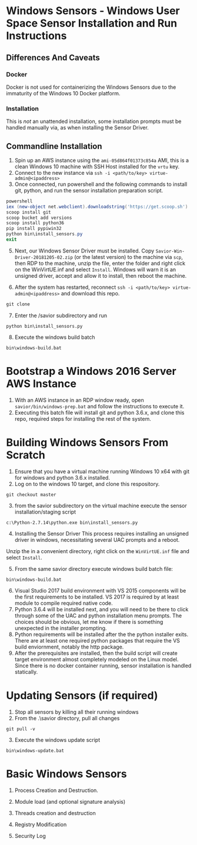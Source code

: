 # Windows Sensors - Windows User Space Sensor Installation and Run Instructions

## Differences And Caveats

### Docker
Docker is not used for containerizing the Windows Sensors due to the immaturity of the Windows 10 Docker platform.

### Installation
This is *not* an unattended installation, some installation prompts must be handled manually via, as when installing the Sensor Driver.

## Commandline Installation
1. Spin up an AWS instance using the `ami-05d864f01373c854a` AMI, this is a clean Windows 10 machine with SSH Host installed for the `vrtu` key.
2. Connect to the new instance via
`ssh -i <path/to/key> virtue-admin@<ipaddress>`
3. Once connected, run powershell and the following commands to install git, python, and run the sensor installation preparation script.
```powershell
powershell
iex (new-object net.webclient).downloadstring('https://get.scoop.sh')
scoop install git
scoop bucket add versions
scoop install python36
pip install pypiwin32
python bin\install_sensors.py
exit
```
5. Next, our Windows Sensor Driver must be installed. Copy `Savior-Win-Driver-20181205-02.zip` (or the latest version) to the machine via `scp`, then RDP to the machine, unzip the file, enter the folder and right click on the WinVirtUE.inf and select `Install`. Windows will warn it is an unsigned driver, accept and allow it to install, then reboot the machine.

6. After the system has restarted, reconnect `ssh -i <path/to/key> virtue-admin@<ipaddress>` and download this repo.
```cmd
git clone
```

7. Enter the /savior subdirectory and run
```Cmd
python bin\install_sensors.py
```

8. Execute the windows build batch
```Cmd
bin\windows-build.bat
```

# Bootstrap a Windows 2016 Server AWS Instance
1) With an AWS instance in an RDP window ready, open `savior/bin/windows-prep.bat` and follow the instructions to execute it.
2) Executing this batch file will install git and python 3.6.x, and clone this repo, required steps for installing the rest of the system.

# Building Windows Sensors From Scratch
1. Ensure that you have a virtual machine running Windows 10 x64 with git for windows and python 3.6.x installed.
2. Log on to the windows 10 target, and clone this respository.
```Cmd
git checkout master
```
3. from the savior subdirectory on the virtual machine execute the sensor installation/staging script
```Cmd
c:\Python-2.7.14\python.exe bin\install_sensors.py
```
4. Installing the Sensor Driver
This process requires installing an unsigned driver in windows, necessitating several UAC prompts and a reboot.

Unzip the <filename> in a convenient directory, right click on the `WinVirtUE.inf` file and select `Install`.

5. From the same savior directory execute windows build batch file:
```Cmd
bin\windows-build.bat
```
6. Visual Studio 2017 build environment with VS 2015 components will be the first requirements to be installed.  VS 2017 is required by at least module to compile required native code.
7. Python 3.6.4 will be installed next, and you will need to be there to click through some of the UAC and python installation menu prompts.  The choices should be obvious, let me know if there is something unexpected in the installer prompting.
8. Python requirements will be installed after the the python installer exits.  There are at least one required python packages that require the VS build enviornment, notably the http package.
9. After the prerequisites are installed, then the build script will create target environment almost completely modeled on the Linux model.  Since there is no docker container running, sensor installation is handled statically.

# Updating Sensors (if required)
1. Stop all sensors by killing all their running windows
2. From the .\savior directory, pull all changes
```Cmd
git pull -v
```
3. Execute the windows update script
```Cmd
bin\windows-update.bat
```


# Basic Windows Sensors
1. Process Creation and Destruction.  

2. Module load (and optional signature analysis)

3. Threads creation and destruction

4. Registry Modification

5. Security Log
